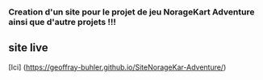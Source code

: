 ### Creation d'un site pour le projet de jeu NorageKart Adventure ainsi que d'autre projets !!!

## site live
[Ici] (https://geoffray-buhler.github.io/SiteNorageKar-Adventure/)
